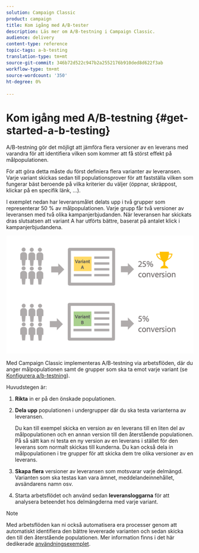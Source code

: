 ```yaml
---
solution: Campaign Classic
product: campaign
title: Kom igång med A/B-tester
description: Läs mer om A/B-testning i Campaign Classic.
audience: delivery
content-type: reference
topic-tags: a-b-testing
translation-type: tm+mt
source-git-commit: 346b72d522c947b2a2552176b910ded8d622f3ab
workflow-type: tm+mt
source-wordcount: '350'
ht-degree: 0%

---
```



# Kom igång med A/B-testning {#get-started-a-b-testing}

A/B-testning gör det möjligt att jämföra flera versioner av en leverans med varandra för att identifiera vilken som kommer att få störst effekt på målpopulationen.

För att göra detta måste du först definiera flera varianter av leveransen. Varje variant skickas sedan till populationsprover för att fastställa vilken som fungerar bäst beroende på vilka kriterier du väljer (öppnar, skräppost, klickar på en specifik länk, ...).

I exemplet nedan har leveransmålet delats upp i två grupper som representerar 50 % av målpopulationen. Varje grupp får två versioner av leveransen med två olika kampanjerbjudanden. När leveransen har skickats dras slutsatsen att variant A har utförts bättre, baserat på antalet klick i kampanjerbjudandena.

![](assets/a-b-testing-schema.png)

Med Campaign Classic implementeras A/B-testning via arbetsflöden, där du anger målpopulationen samt de grupper som ska ta emot varje variant (se [Konfigurera a/b-testning](../../delivery/using/configuring-a-b-testing.md)).

Huvudstegen är:

1. **Rikta** in er på den önskade populationen.
1. **Dela upp** populationen i undergrupper där du ska testa varianterna av leveransen.

   Du kan till exempel skicka en version av en leverans till en liten del av målpopulationen och en annan version till den återstående populationen. På så sätt kan ni testa en ny version av en leverans i stället för den leverans som normalt skickas till kunderna. Du kan också dela in målpopulationen i tre grupper för att skicka dem tre olika versioner av en leverans.

1. **Skapa flera** versioner av leveransen som motsvarar varje delmängd. Varianten som ska testas kan vara ämnet, meddelandeinnehållet, avsändarens namn osv.
1. Starta arbetsflödet och använd sedan **leveransloggarna** för att analysera beteendet hos delmängderna med varje variant.

>[!NOTE]
>
>Med arbetsflöden kan ni också automatisera era processer genom att automatiskt identifiera den bättre levererade varianten och sedan skicka den till den återstående populationen. Mer information finns i det här dedikerade [användningsexemplet](../../delivery/using/a-b-testing-use-case.md).
